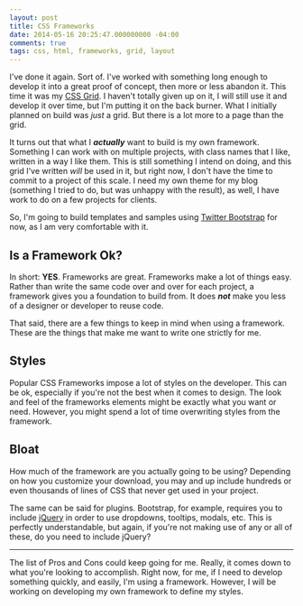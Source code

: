 ```yaml
---
layout: post
title: CSS Frameworks
date: 2014-05-16 20:25:47.000000000 -04:00
comments: true
tags: css, html, frameworks, grid, layout
---
```

I've done it again. Sort of. I've worked with something long enough to develop it into a great proof of concept, then more or less abandon it. This time it was my [CSS Grid](/blog/2014/04/07/a-simple-css-grid/). I haven't totally given up on it, I will still use it and develop it over time, but I'm putting it on the back burner. What I initially planned on build was *just* a grid. But there is a lot more to a page than the grid.

It turns out that what I ***actually*** want to build is my own framework. Something I can work with on multiple projects, with class names that I like, written in a way I like them. This is still something I intend on doing, and this grid I've written *will* be used in it, but right now, I don't have the time to commit to a project of this scale. I need my own theme for my blog (something I tried to do, but was unhappy with the result), as well, I have work to do on a few projects for clients.

So, I'm going to build templates and samples using [Twitter Bootstrap](http://getbootstrap.com"target="_blank) for now, as I am very comfortable with it.


## Is a Framework Ok?
In short: **YES**. Frameworks are great. Frameworks make a lot of things easy. Rather than write the same code over and over for each project, a framework gives you a foundation to build from. It does ***not*** make you less of a designer or developer to reuse code.

That said, there are a few things to keep in mind when using a framework. These are the things that make me want to write one strictly for me.


## Styles
Popular CSS Frameworks impose a lot of styles on the developer. This can be ok, especially if you're not the best when it comes to design. The look and feel of the frameworks elements might be exactly what you want or need. However, you might spend a lot of time overwriting styles from the framework.


## Bloat
How much of the framework are you actually going to be using? Depending on how you customize your download, you may and up include hundreds or even thousands of lines of CSS that never get used in your project.

The same can be said for plugins. Bootstrap, for example, requires you to include [jQuery](http://jquery.com"target="_blank) in order to use dropdowns, tooltips, modals, etc. This is perfectly understandable, but again, if you're not making use of any or all of these, do you need to include jQuery?

___

The list of Pros and Cons could keep going for me. Really, it comes down to what you're looking to accomplish. Right now, for me, if I need to develop something quickly, and easily, I'm using a framework. However, I will be working on developing my own framework to define my styles.
